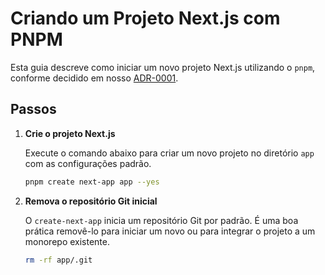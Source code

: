 # Criando um Projeto Next.js com PNPM

Esta guia descreve como iniciar um novo projeto Next.js utilizando o `pnpm`, conforme decidido em nosso [ADR-0001](./../ADR/0001-use-pnpm-package-manager.md).

## Passos

1.  **Crie o projeto Next.js**

    Execute o comando abaixo para criar um novo projeto no diretório `app` com as configurações padrão.

    ```bash
    pnpm create next-app app --yes
    ```

2.  **Remova o repositório Git inicial**

    O `create-next-app` inicia um repositório Git por padrão. É uma boa prática removê-lo para iniciar um novo ou para integrar o projeto a um monorepo existente.

    ```bash
    rm -rf app/.git
    ```
